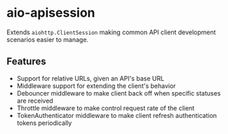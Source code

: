# aio-apisession

Extends `aiohttp.ClientSession` making common API client development scenarios easier to manage.

## Features

- Support for relative URLs, given an API's base URL
- Middleware support for extending the client's behavior
- Debouncer middleware to make client back off when specific statuses are received
- Throttle middleware to make control request rate of the client
- TokenAuthenticator middleware to make client refresh authentication tokens periodically
